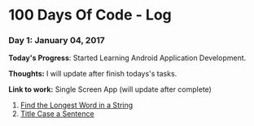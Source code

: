 # 100 Days Of Code - Log

### Day 1: January 04, 2017 

**Today's Progress**: Started Learning Android Application Development.

**Thoughts:** I will update after finish todays's tasks.

**Link to work:** Single Screen App (will update after complete)


1. [Find the Longest Word in a String](https://www.freecodecamp.com/challenges/find-the-longest-word-in-a-string)
2. [Title Case a Sentence](https://www.freecodecamp.com/challenges/title-case-a-sentence)
